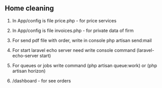 ## Home cleaning

1. In App/config is file price.php - for price services

2. In App/config is file invoices.php - for private data of firm 

3. For send pdf file with order, write in console php artisan send:mail

4. For start laravel echo server need write console command (laravel-echo-server start)

5. For queues or jobs write command (php artisan queue:work) or (php artisan horizon)

6. /dashboard - for see orders



